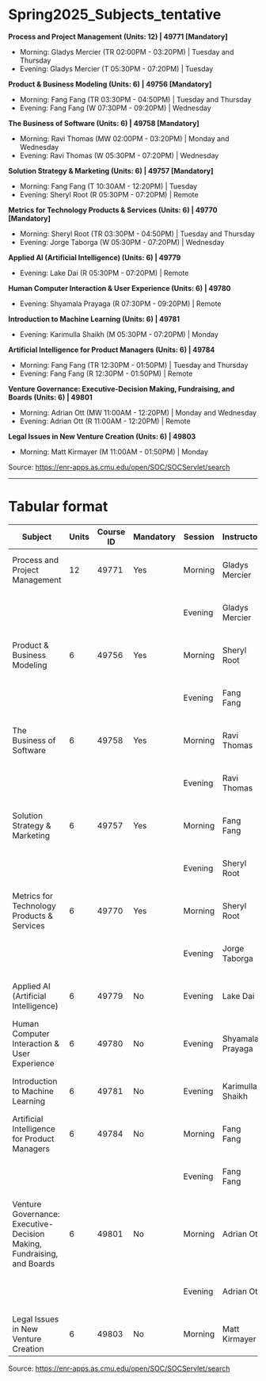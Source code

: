 # Spring2025_Subjects_tentative

**Process and Project Management (Units: 12) | 49771 [Mandatory]**  
- Morning: Gladys Mercier (TR 02:00PM - 03:20PM) | Tuesday and Thursday  
- Evening: Gladys Mercier (T 05:30PM - 07:20PM) | Tuesday  

**Product & Business Modeling (Units: 6) | 49756 [Mandatory]**  
- Morning: Fang Fang (TR 03:30PM - 04:50PM) | Tuesday and Thursday  
- Evening: Fang Fang (W 07:30PM - 09:20PM) | Wednesday  

**The Business of Software (Units: 6) | 49758 [Mandatory]**  
- Morning: Ravi Thomas (MW 02:00PM - 03:20PM) | Monday and Wednesday  
- Evening: Ravi Thomas (W 05:30PM - 07:20PM) | Wednesday  

**Solution Strategy & Marketing (Units: 6) | 49757 [Mandatory]**  
- Morning: Fang Fang (T 10:30AM - 12:20PM) | Tuesday  
- Evening: Sheryl Root (R 05:30PM - 07:20PM) | Remote  

**Metrics for Technology Products & Services (Units: 6) | 49770 [Mandatory]**  
- Morning: Sheryl Root (TR 03:30PM - 04:50PM) | Tuesday and Thursday  
- Evening: Jorge Taborga (W 05:30PM - 07:20PM) | Wednesday  

**Applied AI (Artificial Intelligence) (Units: 6) | 49779**  
- Evening: Lake Dai (R 05:30PM - 07:20PM) | Remote  

**Human Computer Interaction & User Experience (Units: 6) | 49780**  
- Evening: Shyamala Prayaga (R 07:30PM - 09:20PM) | Remote  

**Introduction to Machine Learning (Units: 6) | 49781**  
- Evening: Karimulla Shaikh (M 05:30PM - 07:20PM) | Monday  

**Artificial Intelligence for Product Managers (Units: 6) | 49784**  
- Morning: Fang Fang (TR 12:30PM - 01:50PM) | Tuesday and Thursday  
- Evening: Fang Fang (R 12:30PM - 01:50PM) | Remote  

**Venture Governance: Executive-Decision Making, Fundraising, and Boards (Units: 6) | 49801**  
- Morning: Adrian Ott (MW 11:00AM - 12:20PM) | Monday and Wednesday  
- Evening: Adrian Ott (R 11:00AM - 12:20PM) | Remote  

**Legal Issues in New Venture Creation (Units: 6) | 49803**  
- Morning: Matt Kirmayer (M 11:00AM - 01:50PM) | Monday  


Source: https://enr-apps.as.cmu.edu/open/SOC/SOCServlet/search

---

# Tabular format

| Subject | Units | Course ID | Mandatory | Session | Instructor | Schedule | Day(s) | Mode |
|---------|-------|-----------|-----------|---------|------------|----------|--------|------|
| Process and Project Management | 12 | 49771 | Yes | Morning | Gladys Mercier | TR 02:00PM - 03:20PM | Tuesday and Thursday | In-person |
| | | | | Evening | Gladys Mercier | T 05:30PM - 07:20PM | Tuesday | In-person |
| Product & Business Modeling | 6 | 49756 | Yes | Morning | Sheryl Root | TR 03:30PM - 04:50PM | Tuesday and Thursday | In-person |
| | | | | Evening | Fang Fang | W 07:30PM - 09:20PM | Wednesday | In-person |
| The Business of Software | 6 | 49758 | Yes | Morning | Ravi Thomas | MW 02:00PM - 03:20PM | Monday and Wednesday | In-person |
| | | | | Evening | Ravi Thomas | W 05:30PM - 07:20PM | Wednesday | In-person |
| Solution Strategy & Marketing | 6 | 49757 | Yes | Morning | Fang Fang | T 10:30AM - 12:20PM | Tuesday | In-person |
| | | | | Evening | Sheryl Root | R 05:30PM - 07:20PM | Thursday | Remote |
| Metrics for Technology Products & Services | 6 | 49770 | Yes | Morning | Sheryl Root | TR 03:30PM - 04:50PM | Tuesday and Thursday | In-person |
| | | | | Evening | Jorge Taborga | W 05:30PM - 07:20PM | Wednesday | In-person |
| Applied AI (Artificial Intelligence) | 6 | 49779 | No | Evening | Lake Dai | R 05:30PM - 07:20PM | Thursday | Remote |
| Human Computer Interaction & User Experience | 6 | 49780 | No | Evening | Shyamala Prayaga | R 07:30PM - 09:20PM | Thursday | Remote |
| Introduction to Machine Learning | 6 | 49781 | No | Evening | Karimulla Shaikh | M 05:30PM - 07:20PM | Monday | Remote |
| Artificial Intelligence for Product Managers | 6 | 49784 | No | Morning | Fang Fang | TR 12:30PM - 01:50PM | Tuesday and Thursday | In-person |
| | | | | Evening | Fang Fang | R 12:30PM - 01:50PM | Thursday | Remote |
| Venture Governance: Executive-Decision Making, Fundraising, and Boards | 6 | 49801 | No | Morning | Adrian Ott | MW 11:00AM - 12:20PM | Monday and Wednesday | In-person |
| | | | | Evening | Adrian Ott | R 11:00AM - 12:20PM | Thursday | Remote |
| Legal Issues in New Venture Creation | 6 | 49803 | No | Morning | Matt Kirmayer | M 11:00AM - 01:50PM | Monday | In-person |

Source: https://enr-apps.as.cmu.edu/open/SOC/SOCServlet/search

